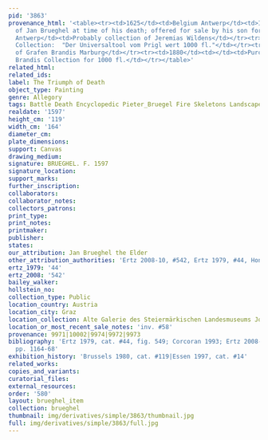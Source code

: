 ```yaml
---
pid: '3863'
provenance_html: '<table><tr><td>1625</td><td>Belgium Antwerp</td><td>In possession
  of Jan Brueghel at time of his death; offered for sale by his son for fl.1000</td></tr><tr><td>1653</td><td>Belgium
  Antwerp</td><td>Probably collection of Jeremias Wildens</td></tr><tr><td>1713</td><td>Austria</td><td>Eggenberg
  Collection:  "Der Universaltool vom Prigl wert 1000 fl."</td></tr><tr><td>1727</td><td>Germany</td><td>Collection
  of Grafen Brandis Marburg</td></tr><tr><td>1880</td><td></td><td>Purchased from
  Brandis Collection for 1000 fl.</td></tr></table>'
related_html: 
related_ids: 
label: The Triumph of Death
object_type: Painting
genre: Allegory
tags: Battle Death Encyclopedic Pieter_Bruegel Fire Skeletons Landscape
realdate: '1597'
height_cm: '119'
width_cm: '164'
diameter_cm: 
plate_dimensions: 
support: Canvas
drawing_medium: 
signature: BRUEGHEL. F. 1597
signature_location: 
support_marks: 
further_inscription: 
collaborators: 
collaborator_notes: 
collectors_patrons: 
print_type: 
print_notes: 
printmaker: 
publisher: 
states: 
our_attribution: Jan Brueghel the Elder
other_attribution_authorities: 'Ertz 2008-10, #542, Ertz 1979, #44, Honig database'
ertz_1979: '44'
ertz_2008: '542'
bailey_walker: 
hollstein_no: 
collection_type: Public
location_country: Austria
location_city: Graz
location_collection: Alte Galerie des Steiermärkischen Landesmuseums Joanneum
location_or_most_recent_sale_notes: 'inv. #58'
provenance: 9971|10002|9974|9972|9973
bibliography: 'Ertz 1979, cat. #44, fig. 549; Corcoran 1993; Ertz 2008-10, cat. #542,
  pp. 1164-68'
exhibition_history: 'Brussels 1980, cat. #119|Essen 1997, cat. #14'
related_works: 
copies_and_variants: 
curatorial_files: 
external_resources: 
order: '580'
layout: brueghel_item
collection: brueghel
thumbnail: img/derivatives/simple/3863/thumbnail.jpg
full: img/derivatives/simple/3863/full.jpg
---
```

